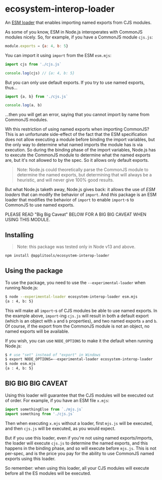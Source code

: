 # ecosystem-interop-loader

An [ESM loader](https://nodejs.org/dist/latest/docs/api/esm.html#esm_experimental_loaders)
that enables importing named exports from CJS modules.

As some of you know, ESM in Node.js interoperates with CommonJS modules nicely. So, for example,
if you have a CommonJS module `cjs.js`:

```js
module.exports = {a: 4, b: 5}
```

You can import it using `import` from the ESM `esm.mjs`:

```js
import cjs from './cjs.js`

console.log(cjs) // {a: 4, b: 5}
```

But you can only use default exports. If you try to use named exports, thus...

```js
import {a, b} from './cjs.js`

console.log(a, b)
```

...then you will get an error, saying that you cannot import by name from CommonJS modules.

Wh this restriction of using named exports when importing CommonJS? This is
an unfortunate side-effect of the fact that the ESM specification does not allow executing a module
before binding the import variables, but the only way to determine what named imports the module
has is via execution. So during the binding phase of the import variables, Node.js
has to execute the CommonJS module to determine what the named exports are, but it's not allowed
to by the spec. So it allows only default exports.

> Note: Node.js could theoretically parse the CommonJS module to determine the named exports,
> but determining that will always be a heuristic, and will never give 100% good results.

But what Node.js taketh away, Node.js gives back: it allows the use of _ESM loaders_ that can
modify the behavior of `import`. And _this_ package is an ESM loader that modifies
the behavior of `import` to enable `import`-s to CommonJS to use named exports.

PLEASE READ "Big Big Caveat" BELOW FOR A BIG BIG CAVEAT WHEN USING THIS MODULE.

## Installing

> Note: this package was tested only in Node v13 and above.

```sh
npm install @applitools/ecosystem-interop-loader
```

## Using the package

To use the package, you need to use the `--experimental-loader` when running Node.js:

```sh
$ node --experimental-loader ecosystem-interop-loader esm.mjs
{a : 4, b: 5}
```

This will make all `import`-s of CJS modules be able to use named exports. In the example above,
`import`-ing `cjs.js` will result in both a default export
(which is an object with `a` and `b` properties), and two named exports `a` and `b`. Of course,
if the export from the CommonJS module is not an object, no named exports will be available.

If you wish, you can use `NODE_OPTIONS` to make it the default when running Node.js:

```sh
$ # use "set" instead of "export" in Windows
$ export NODE_OPTIONS=--experimental-loader ecosystem-interop-loader
$ node esm.mjs
{a : 4, b: 5}
```

## BIG BIG BIG CAVEAT

Using this loader will guarantee that the CJS modules will be executed out of order. For example,
if you have an ESM file `x.mjs`:

```js
import somethingElse from `./mjs.js`
import something from './cjs.js`
```

Then when executing `x.mjs` without a loader, first `mjs.js` will be executed, and then `cjs.js`
will be executed, as you would expect.

But if you use this loader, even if you're not using named exports/imports, the loader
will execute `cjs.js` to determine the named exports, and this happens in the binding phase,
and so will execute before `mjs.js`. This is not per-spec, and is the price you pay
for the ability to use CommonJS named exports using this loader.

So remember: when using this loader, all your CJS modules will execute before all the ES modules
will be executed.
